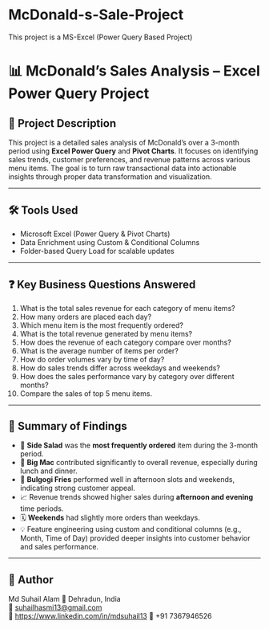 # McDonald-s-Sale-Project
This project is a MS-Excel (Power Query Based Project)
# 📊 McDonald’s Sales Analysis – Excel Power Query Project

## 📝 Project Description

This project is a detailed sales analysis of McDonald’s over a 3-month period using **Excel Power Query** and **Pivot Charts**. It focuses on identifying sales trends, customer preferences, and revenue patterns across various menu items. The goal is to turn raw transactional data into actionable insights through proper data transformation and visualization.

---

## 🛠 Tools Used

- Microsoft Excel (Power Query & Pivot Charts)
- Data Enrichment using Custom & Conditional Columns
- Folder-based Query Load for scalable updates

---

## ❓ Key Business Questions Answered

1. What is the total sales revenue for each category of menu items?
2. How many orders are placed each day?
3. Which menu item is the most frequently ordered?
4. What is the total revenue generated by menu items?
5. How does the revenue of each category compare over months?
6. What is the average number of items per order?
7. How do order volumes vary by time of day?
8. How do sales trends differ across weekdays and weekends?
9. How does the sales performance vary by category over different months?
10. Compare the sales of top 5 menu items.

---

## 📌 Summary of Findings

- 🥗 **Side Salad** was the **most frequently ordered** item during the 3-month period.
- 🍔 **Big Mac** contributed significantly to overall revenue, especially during lunch and dinner.
- 🍟 **Bulgogi Fries** performed well in afternoon slots and weekends, indicating strong customer appeal.
- 📈 Revenue trends showed higher sales during **afternoon and evening** time periods.
- 🗓️ **Weekends** had slightly more orders than weekdays.
- 💡 Feature engineering using custom and conditional columns (e.g., Month, Time of Day) provided deeper insights into customer behavior and sales performance.

---

## 👤 Author

Md Suhail Alam
📍 Dehradun, India  
📧 suhailhasmi13@gmail.com  
🔗 https://www.linkedin.com/in/mdsuhail13
📱 +91 7367946526


